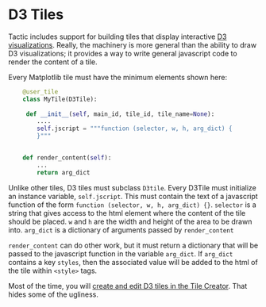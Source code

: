 # D3 Tiles

Tactic includes support for building tiles that display interactive [D3 visualizations](https://www.d3js.org). Really, the machinery is more general
than the ability to draw D3 visualizations; it provides a way to write general javascript code to render the content of a tile.

Every Matplotlib tile must have the minimum elements shown here:

``` python
    @user_tile
    class MyTile(D3Tile):
    
     def __init__(self, main_id, tile_id, tile_name=None):
        ....
        self.jscript = """function (selector, w, h, arg_dict) {
        }"""
        

    def render_content(self):
        ...
        return arg_dict
```

Unlike other tiles, D3 tiles must subclass `D3tile`. 
Every D3Tile must initialize an instance variable, `self.jscript`. This must contain the text of a javascript
function of the form `function (selector, w, h, arg_dict) {}`. `selector` is a string that gives access to
the html element where the content of the tile should be placed. `w` and `h` are the width and height of the area
to be drawn into. `arg_dict` is a dictionary of arguments passed by `render_content`

`render_content` can do other work, but it must return a dictionary that will be passed to the javascript
function in the variable `arg_dict`. If `arg_dict` contains a key `styles`, then the associated value will be added 
to the html of the tile within `<style>` tags.

Most of the time, you will [create and edit D3 tiles in the Tile Creator](Tile-Creator#creating-d3-tiles). 
That hides some of the ugliness.